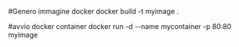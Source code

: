 #Genero immagine docker
docker build -t myimage .

#avvio docker container
docker run -d --name mycontainer -p 80:80 myimage